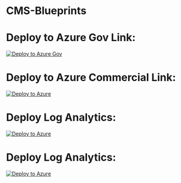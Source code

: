 # CMS-Blueprints
# Deploy to Azure Gov Link: 
[![Deploy to Azure Gov](https://aka.ms/deploytoazurebutton)](https://portal.azure.us/#create/Microsoft.Template/uri/https%3A%2F%2Fraw.githubusercontent.com%2Fsikovatc%2FCMS-Blueprints%2Fmaster%2FvirtualWAN.json%3Ftoken%3DAM2HUF2N4MB2DEIHWNB5FSK7GLANM)

# Deploy to Azure Commercial Link:
[![Deploy to Azure](https://aka.ms/deploytoazurebutton)](https://portal.azure.com/#create/Microsoft.Template/uri/https%3A%2F%2Fraw.githubusercontent.com%2Fsikovatc%2FCMS-Blueprints%2Fmaster%2FvirtualWAN.json%3Ftoken%3DAM2HUF2N4MB2DEIHWNB5FSK7GLANM)

# Deploy Log Analytics:
[![Deploy to Azure](https://aka.ms/deploytoazurebutton)](https://portal.azure.com/#create/Microsoft.Template/uri/https%3A%2F%2Fraw.githubusercontent.com%2Fsikovatc%2FCMS-Blueprints%2Fmaster%2FlogAnalytics.json)

# Deploy Log Analytics:
[![Deploy to Azure](https://aka.ms/deploytoazurebutton)](https://portal.azure.com/#create/Microsoft.Template/uri/https%3A%2F%2Fraw.githubusercontent.com%2Fsikovatc%2FCMS-Blueprints%2Fmaster%2Fmain.json)
